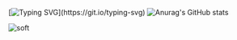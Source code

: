 
[![Typing SVG](https://readme-typing-svg.herokuapp.com?color=36f723&lines=$+Hello+everyone!)](https://git.io/typing-svg)
![Anurag's GitHub stats](https://github-readme-stats.vercel.app/api?username=N1ckhack&show_icons=true&theme=cobalt)


![soft](https://capsule-render.vercel.app/api?type=soft&color=gradient&text=Come%20again!&fontSize=32&animation=twinkling)
